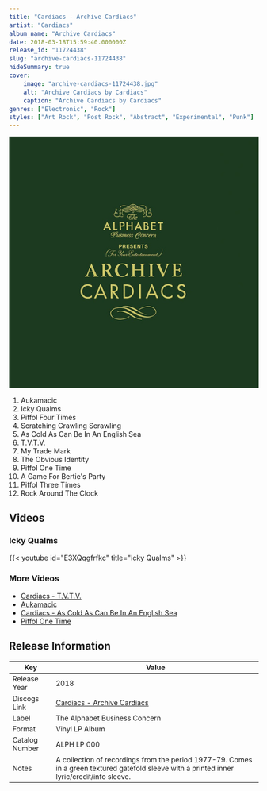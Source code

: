 ```yaml
---
title: "Cardiacs - Archive Cardiacs"
artist: "Cardiacs"
album_name: "Archive Cardiacs"
date: 2018-03-18T15:59:40.000000Z
release_id: "11724438"
slug: "archive-cardiacs-11724438"
hideSummary: true
cover:
    image: "archive-cardiacs-11724438.jpg"
    alt: "Archive Cardiacs by Cardiacs"
    caption: "Archive Cardiacs by Cardiacs"
genres: ["Electronic", "Rock"]
styles: ["Art Rock", "Post Rock", "Abstract", "Experimental", "Punk"]
---
```


![Archive Cardiacs by Cardiacs](archive-cardiacs-11724438.jpg)

<!-- section break -->

1. Aukamacic
2. Icky Qualms
3. Piffol Four Times
4. Scratching Crawling Scrawling
5. As Cold As Can Be In An English Sea
6. T.V.T.V.
7. My Trade Mark
8. The Obvious Identity
9. Piffol One Time
10. A Game For Bertie's Party
11. Piffol Three Times
12. Rock Around The Clock

<!-- section break -->




## Videos
### Icky Qualms
{{< youtube id="E3XQqgfrfkc" title="Icky Qualms" >}}<br>

### More Videos

- [Cardiacs - T.V.T.V.](https://www.youtube.com/watch?v=YU3fP7Efy28)
- [Aukamacic](https://www.youtube.com/watch?v=3eEf17I2y0k)
- [Cardiacs - As Cold As Can Be In An English Sea](https://www.youtube.com/watch?v=5RNdUpVRB6g)
- [Piffol One Time](https://www.youtube.com/watch?v=_L8Oa8xcr_o)


## Release Information
|  Key           | Value                                                |
| ---------------| ---------------------------------------------------- |
| Release Year   | 2018                                   |
| Discogs Link   | [Cardiacs - Archive Cardiacs](https://www.discogs.com/release/11724438-Cardiacs-Archive-Cardiacs) |
| Label          | The Alphabet Business Concern |
| Format         | Vinyl LP Album |
| Catalog Number | ALPH LP 000 |
| Notes | A collection of recordings from the period 1977-79.  Comes in a green textured gatefold sleeve with a printed inner lyric/credit/info sleeve. |